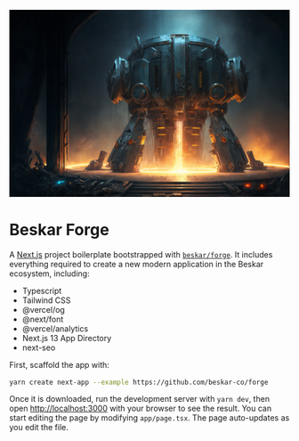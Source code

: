 ![Forge](/public/forge.jpg)

# Beskar Forge

A [Next.js](https://nextjs.org/) project boilerplate bootstrapped with [`beskar/forge`](https://github.com/beskar-co/forge). It includes everything required to create a new modern application in the Beskar ecosystem, including:

- Typescript
- Tailwind CSS
- @vercel/og
- @next/font
- @vercel/analytics
- Next.js 13 App Directory
- next-seo

First, scaffold the app with:

```bash
yarn create next-app --example https://github.com/beskar-co/forge
```

Once it is downloaded, run the development server with `yarn dev`, then open [http://localhost:3000](http://localhost:3000) with your browser to see the result. You can start editing the page by modifying `app/page.tsx`. The page auto-updates as you edit the file.
